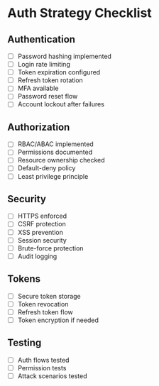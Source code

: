 # Auth Strategy Checklist

## Authentication
- [ ] Password hashing implemented
- [ ] Login rate limiting
- [ ] Token expiration configured
- [ ] Refresh token rotation
- [ ] MFA available
- [ ] Password reset flow
- [ ] Account lockout after failures

## Authorization
- [ ] RBAC/ABAC implemented
- [ ] Permissions documented
- [ ] Resource ownership checked
- [ ] Default-deny policy
- [ ] Least privilege principle

## Security
- [ ] HTTPS enforced
- [ ] CSRF protection
- [ ] XSS prevention
- [ ] Session security
- [ ] Brute-force protection
- [ ] Audit logging

## Tokens
- [ ] Secure token storage
- [ ] Token revocation
- [ ] Refresh token flow
- [ ] Token encryption if needed

## Testing
- [ ] Auth flows tested
- [ ] Permission tests
- [ ] Attack scenarios tested
